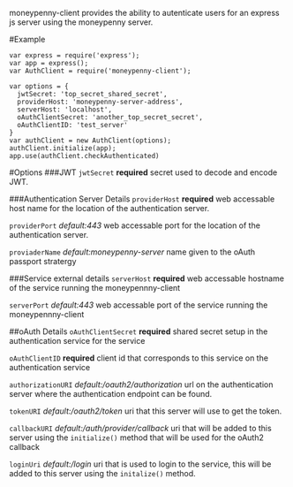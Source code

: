
moneypenny-client provides the ability to autenticate users for an express js server using the moneypenny server.

#Example

```
var express = require('express');
var app = express();
var AuthClient = require('moneypenny-client');

var options = {
  jwtSecret: 'top_secret_shared_secret',
  providerHost: 'moneypenny-server-address',
  serverHost: 'localhost',
  oAuthClientSecret: 'another_top_secret_secret',
  oAuthClientID: 'test_server'
}
var authClient = new AuthClient(options);
authClient.initialize(app);
app.use(authClient.checkAuthenticated)
```

#Options
###JWT
`jwtSecret` __required__ secret used to decode and encode JWT.

###Authentication Server Details
`providerHost` __required__ web accessable host name for the location of the authentication server.

`providerPort` _default:443_ web accessable port for the location of the authentication server.

`proviaderName` _default:moneypenny-server_ name given to the oAuth passport stratergy

###Service external details
`serverHost` __required__ web accessable hostname of the service running the moneypennny-client

`serverPort` _default:443_ web accessable port of the service running the moneypennny-client

##oAuth Details
`oAuthClientSecret` __required__ shared secret setup in the authentication service for the service

`oAuthClientID` __required__ client id that corresponds to this service on the authentication service

`authorizationURI` _default:/oauth2/authorization_ url on the authentication server where the authentication endpoint can be found.

`tokenURI` _default:/oauth2/token_ uri that this server will use to get the token.

`callbackURI` _default:/auth/provider/callback_ uri that will be added to this server using the `initialize()` method that will be used for the oAuth2 callback

`loginUri` _default:/login_ uri that is used to login to the service, this will be added to this server using the `initalize()` method.

